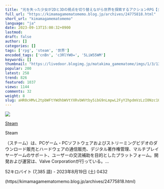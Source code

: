 ```yaml
---
title: "光を失った少女が2Dと3Dの視点を切り替えながら世界を探索するアクションRPG【ジャーニーレコード】Steam向けに発表 "
full_url: "https://kimamagamematomemo.blog.jp/archives/24775818.html"
short_url: "kimamagamematomemo"
language: "ja"
date: 2023-09-13T15:00:32+0900
lastmod: 
draft: false
author: []
categories: []
tags: ['rpg', 'steam', '世界']
encoded_tags: ['cnBn', 'c3RlYW0=', '5LiW55WM']
keywords: []
thumbnail: "https://livedoor.blogimg.jp/matakima_gamematome/imgs/1/3/13069599.jpg"
popular: 200
latest: 258
trend: 826
featured: 1037
views: 1144
comments: 32
weight: 8
slug: aHR0cHMvL2tpbWFtYWdhbWVtYXRvbWVtby5ibG9nLmpwL2FyY2hpdmVzLzI0Nzc1ODE4Lmh0bWw=
---
```


![](https://livedoor.blogimg.jp/matakima_gamematome/imgs/1/3/13069599.jpg)

<div><a target='_blank' href='https//ja.wikipedia.org/wiki/Steam' title='Steam'><p>Steam</p></a> <p class='searchresult'><p>Steam</p>（スチーム）は、PCゲーム・PCソフトウェアおよびストリーミングビデオのダウンロード販売とハードウェアの通信販売、デジタル著作権管理、マルチプレイヤーゲームのサポート、ユーザーの交流補助を目的としたプラットフォーム。開発および運営は、Valve Corporationが行っている。…</p> <p class='mw-search-result-data'>52キロバイト (7,385 語) - 2023年8月19日 (土) 0432</p></div>

(https//kimamagamematomemo.blog.jp/archives/24775818.html)
